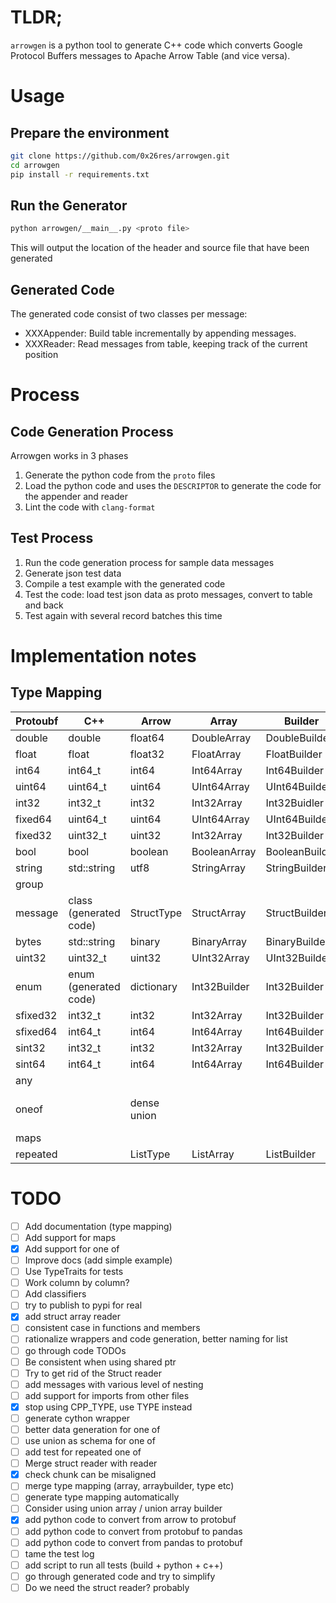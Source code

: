 # TLDR;

`arrowgen` is a python tool to generate C++ code which converts Google Protocol Buffers messages to Apache Arrow Table (and vice versa).


# Usage

## Prepare the environment
```bash
git clone https://github.com/0x26res/arrowgen.git
cd arrowgen
pip install -r requirements.txt
```
## Run the Generator
```bash
python arrowgen/__main__.py <proto file>
```
This will output the location of the header and source file that have been generated

## Generated Code

The generated code consist of two classes per message:
- XXXAppender: Build table incrementally by appending messages.
- XXXReader: Read messages from table, keeping track of the current position

# Process

## Code Generation Process

Arrowgen works in 3 phases 
1. Generate the python code from the `proto` files
2. Load the python code and uses the `DESCRIPTOR` to generate the code for the appender and reader
3. Lint the code with `clang-format`
 

## Test Process

1. Run the code generation process for sample data messages
2. Generate json test data
3. Compile a test example with the generated code
4. Test the code: load test json data as proto messages, convert to table and back
5. Test again with several record batches this time 

# Implementation notes

## Type Mapping

|Protoubf|C++|Arrow|Array               |Builder             |Note                    |
|--------|---|-----|--------------------|--------------------|------------------------|
|double  |double|float64|DoubleArray         |DoubleBuilder       |                        |
|float   |float|float32|FloatArray          |FloatBuilder        |                        |
|int64   |int64_t|int64|Int64Array          |Int64Builder        |                        |
|uint64  |uint64_t|uint64|UInt64Array         |UInt64Builder       |                        |
|int32   |int32_t|int32|Int32Array          |Int32Buidler        |                        |
|fixed64 |uint64_t|uint64|UInt64Array         |UInt64Builder       |                        |
|fixed32 |uint32_t|uint32|Int32Array          |Int32Builder        |                        |
|bool    |bool|boolean|BooleanArray        |BooleanBuilder      |                        |
|string  |std::string|utf8 |StringArray         |StringBuilder       |                        |
|group   |   |     |                    |                    |Deprecated              |
|message |class (generated code)|StructType|StructArray         |StructBuilder       |                        |
|bytes   |std::string|binary|BinaryArray         |BinaryBuilder       |                        |
|uint32  |uint32_t|uint32|UInt32Array         |UInt32Builder       |                        |
|enum    |enum (generated code)|dictionary|Int32Builder        |Int32Builder        |Use the enum int value  |
|sfixed32|int32_t|int32|Int32Array          |Int32Builder        |                        |
|sfixed64|int64_t|int64|Int64Array          |Int64Builder        |                        |
|sint32  |int32_t|int32|Int32Array          |Int32Builder        |                        |
|sint64  |int64_t|int64|Int64Array          |Int64Builder        |                        |
|any     |   |     |                    |                    |WIP                     |
|oneof   |   |dense union|                    |                    |Using one array per type|
|maps    |   |     |                    |                    |WIP                     |
|repeated|   |ListType|ListArray           |ListBuilder         |                        |

# TODO

- [ ] Add documentation (type mapping)
- [ ] Add support for maps
- [x] Add support for one of
- [ ] Improve docs (add simple example)
- [ ] Use TypeTraits for tests
- [ ] Work column by column?
- [ ] Add classifiers
- [ ] try to publish to pypi for real
- [x] add struct array reader
- [ ] consistent case in functions and members
- [ ] rationalize wrappers and code generation, better naming for list
- [ ] go through code TODOs
- [ ] Be consistent when using shared ptr
- [ ] Try to get rid of the Struct reader
- [ ] add messages with various level of nesting
- [ ] add support for imports from other files
- [x] stop using CPP_TYPE, use TYPE instead
- [ ] generate cython wrapper
- [ ] better data generation for one of
- [ ] use union as schema for one of  
- [ ] add test for repeated one of
- [ ] Merge struct reader with reader
- [x] check chunk can be misaligned
- [ ] merge type mapping (array, arraybuilder, type etc)
- [ ] generate type mapping automatically
- [ ] Consider using union array / union array builder
- [x] add python code to convert from arrow to protobuf 
- [ ] add python code to convert from protobuf to pandas
- [ ] add python code to convert from pandas to protobuf
- [ ] tame the test log
- [ ] add script to run all tests (build + python + c++)
- [ ] go through generated code and try to simplify
- [ ] Do we need the struct reader? probably
